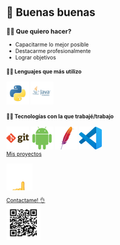 <h1> 🤙 Buenas buenas  </h1>
<h3>🧑‍🎓  Que quiero hacer?</h3>
<ul>
  <li>Capacitarme lo mejor posible</li>
  <li>Destacarme profesionalmente</li>
  <li>Lograr objetivos</li>
</ul>
<h4>👨‍💻 Lenguajes que más utilizo </h4>

<div display="inline">
    <img height="60" width="60" margin= "10px" src="https://raw.githubusercontent.com/github/explore/80688e429a7d4ef2fca1e82350fe8e3517d3494d/topics/python/python.png" />
    <img height="60" width="60" src="https://raw.githubusercontent.com/github/explore/80688e429a7d4ef2fca1e82350fe8e3517d3494d/topics/java/java.png"/>
</div>
<h4>🧑‍💻 Tecnologías con la que trabajé/trabajo</h4>
<div display="inline">
    <img height="60" width="60" margin= "5px" src="https://raw.githubusercontent.com/github/explore/80688e429a7d4ef2fca1e82350fe8e3517d3494d/topics/git/git.png"/>
    <img height="60" width="60" margin= "10px" src="https://raw.githubusercontent.com/github/explore/80688e429a7d4ef2fca1e82350fe8e3517d3494d/topics/android/android.png"/>
    <img height="60" width="60" margin= "10px" src="https://raw.githubusercontent.com/github/explore/80688e429a7d4ef2fca1e82350fe8e3517d3494d/topics/maven/maven.png"/>
    <img height="60" width="60" margin= "10px" src="https://raw.githubusercontent.com/github/explore/80688e429a7d4ef2fca1e82350fe8e3517d3494d/topics/visual-studio-code/visual-studio-code.png"/>
  
</div>
<a href="https://github.com/alejovillores?tab=repositories">Mis proyectos</a><br>
<br>
<div display="inline"> </div>
<img height="70" width="70" margin= "10px" src="https://github.com/Denver-Devs/emojis/blob/master/the_goods/pointbounce.gif" />

<a href="mailto: alejovillores@gmail.com" >Contactame! 👌</a>
<br>
<img  height="90" width="90" src="https://raw.githubusercontent.com/alejovillores/alejovillores/master/qr.png">

